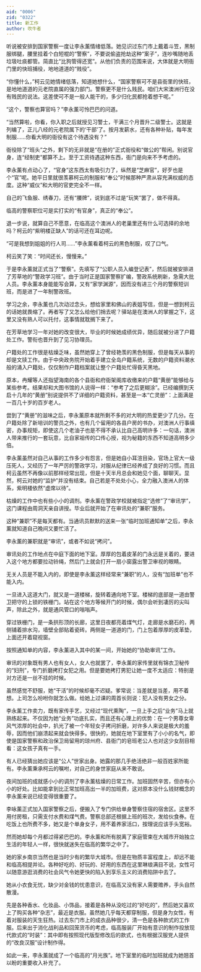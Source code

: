 ```yaml
---
aid: "0006"
zid: "0322"
title: 新工作
author: 吹牛者
---
```


听说被安排到国家警察一度让李永薰情绪低落。她见识过东门市上戴着斗笠，黑制服绑腿，腰里挂着个白短棍的“警察”，不要说偷盗抢劫这种“案子”，连吵嘴随地丢垃圾吐痰都管。简直比“比狗管得还宽”。从他们负责的范围来说，大体就是大明衙门里的快班捕役，地地道道的“贱役”。

“你懂什么，”柯云见她情绪低落，知道她想什么，“国家警察可不是县衙里的快班，是地地道道的元老院直属的强力部门。警察更不是什么贱民。咱们大宋澳洲行在没有贱民的说法。这差使可不是一般人能干的，多少归化民都抢着想干呢。”

“这个，警察也算官吗？”李永薰可怜巴巴的问道。

“当然算啦，你看，你入职之后就授见习警士，干满三个月晋升二级警士。这就是列编了，正儿八经的元老院属下的‘干部’了。按月发薪水，还有各种补贴，每年发制服……你看大明的衙役有这个待遇没有？”

衙役除了“班头”之外，剩下的无非就是“在册的”正式衙役和“做公的”帮闲。别说官身，连“经制吏”都算不上。至于工资待遇这种东西，衙门是向来不予考虑的。

李永薰有点动心了，“官身”这东西太有吸引力了，纵然是“芝麻官”，好歹也是个“官”呢。她平日里就很羡慕柯云的制服和“奉公”时候那种严肃从容充满权威的态度。这种“威仪”和大明的官吏完全不一样。

自己的飞鱼服、绣春刀，还有“腰牌”，说到底不过是“玩笑”罢了，做不得真。

临高的警察职位可是实打实的“有官身”，真正的“奉公”。

退一步说，就算自己不愿意，在临高这个澳洲人的老巢里还有什么可选择的余地吗？柯云的“紫明楼正缺人”的话可还在耳边呢。

“可是我想到姐姐的行人司……”李永薰看着柯云的黑色制服，叹了口气。

柯云笑了笑：“时间还长，慢慢来。”

于是李永薰就正式当了“警察”。先填写了“公职人员入编登记表”，然后就被安排进了芳草地的“警政学习班”。由于当时正是国家警察扩编，警政系统刷新，急需大批人员。李永薰本身能能写会算，又有“家学渊源”，因而没有进三个月的警察短训班，而是进了一年制警政班。

学习之余，李永薰也几次动过念头，想给家里和佛山的表姐写信，但是一想到柯云的话她就畏缩了。再者写了又怎么给他们捎去呢？驿站是在澳洲人的掌握之下，这里又没有熟人可以托付，这事情就耽搁下来了。

在芳草地学习一年对她的改变很大，毕业的时候她成绩优异，随后就被分进了户籍处工作。警衔也晋升到了见习协理员。

户籍处的工作很是枯燥乏味，虽然她穿上了曾经艳羡的黑色制服，但是每天从事的却是文牍工作。由于中央政务院开始着手建立全岛户籍系统，无数的户籍资料潮水般的涌入户籍处，仅仅制作户籍档案就让整个户籍处忙得昏天黑地。

原本，冉耀等人还指望海南的各个县衙和府衙架阁库收缴来的户籍“黄册”能够给与某些参考。结果却和大图书馆的人说得一样：“参考了之后更糊涂”。已经编撰到天启十几年的“黄册”别说提供不了详细的户籍资料，甚至是一本“亡灵册”：上面满是一百几十岁的百岁老人。

尝到了“黄册”的滋味之后，李永薰原本就所剩不多的对大明的热爱更少了几分。在户籍处除了新培训的警员之外，也有几个留用的各县户房的书办，对澳洲人行事缜密，办事规矩，即使这几个老油子也是不得不承认比自己高明许多：一句话，澳洲人带来推行的一套玩意，比自家祖传的口传心授，视为秘籍的东西不知道高明多少倍。

李永薰虽然对自己从事的工作多少有怨言，但是她自小耳渲目染，官场上官大一级压死人，又经历了一年严厉的警政学习，对服从纪律已经养成了良好的习惯。而且柯云虽然不再像以前那样经常出现，但是十天半月总会和她见个面，聊聊天。显然，柯云对她的“监护”并没有结束。自己若是不处处小心，全力融入澳洲人的体系，紫明楼依然“虚席以待”。

枯燥的工作中也有些小小的调剂。李永薰在警政学校就被指定“选修”了“审讯学”，这门课程由周洞天亲自讲授。毕业后就开始了在审讯处的“兼职”服务。

这种“兼职”不是每天都有。当通讯员默默的送来一张“临时加班通知单”之后，李永薰就知道自己晚间又要忙活了。

李永薰的兼职就是“审讯”，或者不如说“拷问”。

审讯处的工作地点在中庭下面的地下室。厚厚的包着皮革的门永远是关着的，要进入这个地方都要拉动铃绳，然后门上就会打开一扇小窗露出警卫审视的眼睛。

无关人员是不能入内的，即使是李永薰这样经常来“兼职”的人，没有“加班单”也不能入内。

一旦进入这道大门，就又是一道楼梯，旋转着通向地下室。楼梯的底部是一道由警卫把守的上锁的铁栅门。站在这个地方等候开门的时候，偶尔会听到凄厉的尖叫声，除此之外，就是通风管口的嗡嗡声。

穿过铁栅门，是一条拱形顶的长廊，这里日夜都亮着煤气灯，走廊是水磨石的，两侧铺着排水沟，墙壁全部贴着瓷砖。两侧是一道道的门，门上包着厚厚的皮革垫，上面还开着窥视窗。

按照通知单的内容，李永薰进入其中的某一间，开始她的“协助审讯”工作。

审讯的对象既有男人也有女人，女人也就罢了，李永薰的家传里就有锦衣卫秘传的“妇刑”，专门折磨拷打女犯之用。但是要她拷打男犯让她一度不太适应：特别是对方还是一丝不挂的时候。

虽然感觉不舒服，她“干活”的时候却毫不迟疑。爹常说：当差就是当差，用不着想。上司怎么吩咐你就怎么做。给她上过课的周首长则说：犯人没有男女之分。

李永薰工作卖力，既有家传手艺，又经过“现代熏陶”，一旦上手之后“业务”马上就熟练起来。不仅因为她“业务”功底扎实，而且还有心理上的优势：在一个男尊女卑风气浓厚的社会中，扒光了被一个年轻女子拷问折磨，对许多人来说是极大的羞辱，因而他们崩溃起来就会快得多。很快的，她就在地下室里有了小小的名气，即使是国家警察和政治保卫局留用的琼州府、县衙门的皂班老公人也对这少女刮目相看：这女孩子真有一手。

有人已经猜出她应该是“公人”世家出身。她露的那几手绝活绝非一般百姓家所能有。李永薰秉承柯云的嘱咐，对自己的身世家庭从来不敢说。

夜间加班的成就感小小的调剂了李永薰枯燥的日常工作。加班固然辛苦，但亦有小小的好处。比如能拿到比正常加班高出一半的加班费，这对原本没什么钱财概念的李永薰来说已经变得很重要了。

李咏薰正式加入国家警察之后，便搬入了专门供给单身警察住宿的宿舍区。这里不用付房租，只需支付水费和煤气费。警察总部还根据上班的班次，发给伙食券。在吃饭上也所费不多，她又是个单身女子，用不着养家活口，按理说应该手头宽裕。

然而她却每个月都过得紧巴巴的。李永薰和所有脱离了家庭管束在大城市开始独立生活的年轻人一样，很快就迷失在临高的繁华之中了。

她的家乡南京当然也是当时少有的繁华大城市。但是在物质丰富程度上，却远不能和临高相提并论。各种好吃的、好玩的、好用的东西在这里琳琅满目不说，女性可以随意游逛消费的社会风气令她更快的陷入到享乐主义的消费陷阱中去了。

她从小衣食无忧，缺少对金钱的忧患意识，在临高又没有家人需要赡养，手头自然散漫。

先是各种香水、化妆品、小饰品，接着是各种从没吃过的“好吃的”，然后她又喜欢上了购买各种“杂志”，最近是衣服。虽然她几乎每天都穿制服，但是身为女性，有着对服装的天生狂热。过去东门市上的成衣品种很少，清一色是各种款式的工作服。后来出于消化战利品和回笼货币的考虑，临高服装厂开始有意识的制作投放现代款式的“时装”：其中即有按照现代版型修改后的款式，也有根据汉服党人提供的“改良汉服”设计制作得。

如此一来，李永薰就成了一个临高的“月光族”。地下室里的临时加班就成为她翘首以盼的重要收入补充了。

